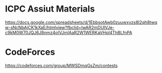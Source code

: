 # ICPC Assiut Materials

https://docs.google.com/spreadsheets/d/1EbbsotAwb0zuuwxyzs8l2qh8twqw-sNcNbAjCK1kXaE/htmlview?fbclid=IwAR2mDUIVJe-c9kM0W70JQJ6J8nmz4oIVJmIAaR2W1WERKaVHpI4ThBLfnPA

# CodeForces

https://codeforces.com/group/MWSDmqGsZm/contests

